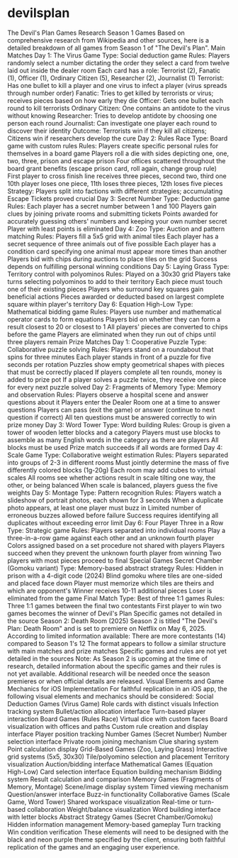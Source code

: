 # devilsplan

The Devil's Plan Games Research
Season 1 Games
Based on comprehensive research from Wikipedia and other sources, here is a detailed breakdown of all games from Season 1 of "The Devil's Plan".
Main Matches
Day 1: The Virus Game
Type: Social deduction game
Rules:
Players randomly select a number dictating the order they select a card from twelve laid out inside the dealer room
Each card has a role: Terrorist (2), Fanatic (1), Officer (1), Ordinary Citizen (5), Researcher (2), Journalist (1)
Terrorist: Has one bullet to kill a player and one virus to infect a player (virus spreads through number order)
Fanatic: Tries to get killed by terrorists or virus; receives pieces based on how early they die
Officer: Gets one bullet each round to kill terrorists
Ordinary Citizen: One contains an antidote to the virus without knowing
Researcher: Tries to develop antidote by choosing one person each round
Journalist: Can investigate one player each round to discover their identity
Outcome: Terrorists win if they kill all citizens; Citizens win if researchers develop the cure
Day 2: Rules Race
Type: Board game with custom rules
Rules:
Players create specific personal rules for themselves in a board game
Players roll a die with sides depicting one, one, two, three, prison and escape prison
Four offices scattered throughout the board grant benefits (escape prison card, roll again, change group rule)
First player to cross finish line receives three pieces, second two, third one
10th player loses one piece, 11th loses three pieces, 12th loses five pieces
Strategy: Players split into factions with different strategies; accumulating Escape Tickets proved crucial
Day 3: Secret Number
Type: Deduction game
Rules:
Each player has a secret number between 1 and 100
Players gain clues by joining private rooms and submitting tickets
Points awarded for accurately guessing others' numbers and keeping your own number secret
Player with least points is eliminated
Day 4: Zoo
Type: Auction and pattern matching
Rules:
Players fill a 5x5 grid with animal tiles
Each player has a secret sequence of three animals out of five possible
Each player has a condition card specifying one animal must appear more times than another
Players bid with chips during auctions to place tiles on the grid
Success depends on fulfilling personal winning conditions
Day 5: Laying Grass
Type: Territory control with polyominos
Rules:
Played on a 30x30 grid
Players take turns selecting polyominos to add to their territory
Each piece must touch one of their existing pieces
Players who surround key squares gain beneficial actions
Pieces awarded or deducted based on largest complete square within player's territory
Day 6: Equation High-Low
Type: Mathematical bidding game
Rules:
Players use number and mathematical operator cards to form equations
Players bid on whether they can form a result closest to 20 or closest to 1
All players' pieces are converted to chips before the game
Players are eliminated when they run out of chips until three players remain
Prize Matches
Day 1: Cooperative Puzzle
Type: Collaborative puzzle solving
Rules:
Players stand on a roundabout that spins for three minutes
Each player stands in front of a puzzle for five seconds per rotation
Puzzles show empty geometrical shapes with pieces that must be correctly placed
If players complete all ten rounds, money is added to prize pot
If a player solves a puzzle twice, they receive one piece for every next puzzle solved
Day 2: Fragments of Memory
Type: Memory and observation
Rules:
Players observe a hospital scene and answer questions about it
Players enter the Dealer Room one at a time to answer questions
Players can pass (exit the game) or answer (continue to next question if correct)
All ten questions must be answered correctly to win prize money
Day 3: Word Tower
Type: Word building
Rules:
Group is given a tower of wooden letter blocks and a category
Players must use blocks to assemble as many English words in the category as there are players
All blocks must be used
Prize match succeeds if all words are formed
Day 4: Scale Game
Type: Collaborative weight estimation
Rules:
Players separated into groups of 2-3 in different rooms
Must jointly determine the mass of five differently colored blocks (1g-20g)
Each room may add cubes to virtual scales
All rooms see whether actions result in scale tilting one way, the other, or being balanced
When scale is balanced, players guess the five weights
Day 5: Montage
Type: Pattern recognition
Rules:
Players watch a slideshow of portrait photos, each shown for 3 seconds
When a duplicate photo appears, at least one player must buzz in
Limited number of erroneous buzzes allowed before failure
Success requires identifying all duplicates without exceeding error limit
Day 6: Four Player Three in a Row
Type: Strategic game
Rules:
Players separated into individual rooms
Play a three-in-a-row game against each other and an unknown fourth player
Colors assigned based on a set procedure not shared with players
Players succeed when they prevent the unknown fourth player from winning
Two players with most pieces proceed to final
Special Games
Secret Chamber (Gomoku variant)
Type: Memory-based abstract strategy
Rules:
Hidden in prison with a 4-digit code (2024)
Blind gomoku where tiles are one-sided and placed face down
Player must memorize which tiles are theirs and which are opponent's
Winner receives 10-11 additional pieces
Loser is eliminated from the game
Final Match
Type: Best of three 1:1 games
Rules:
Three 1:1 games between the final two contestants
First player to win two games becomes the winner of Devil's Plan
Specific games not detailed in the source
Season 2: Death Room (2025)
Season 2 is titled "The Devil's Plan: Death Room" and is set to premiere on Netflix on May 6, 2025. According to limited information available:
There are more contestants (14) compared to Season 1's 12
The format appears to follow a similar structure with main matches and prize matches
Specific games and rules are not yet detailed in the sources
Note: As Season 2 is upcoming at the time of research, detailed information about the specific games and their rules is not yet available. Additional research will be needed once the season premieres or when official details are released.
Visual Elements and Game Mechanics for iOS Implementation
For faithful replication in an iOS app, the following visual elements and mechanics should be considered:
Social Deduction Games (Virus Game)
Role cards with distinct visuals
Infection tracking system
Bullet/action allocation interface
Turn-based player interaction
Board Games (Rules Race)
Virtual dice with custom faces
Board visualization with offices and paths
Custom rule creation and display interface
Player position tracking
Number Games (Secret Number)
Number selection interface
Private room joining mechanism
Clue sharing system
Point calculation display
Grid-Based Games (Zoo, Laying Grass)
Interactive grid systems (5x5, 30x30)
Tile/polyomino selection and placement
Territory visualization
Auction/bidding interface
Mathematical Games (Equation High-Low)
Card selection interface
Equation building mechanism
Bidding system
Result calculation and comparison
Memory Games (Fragments of Memory, Montage)
Scene/image display system
Timed viewing mechanism
Question/answer interface
Buzz-in functionality
Collaborative Games (Scale Game, Word Tower)
Shared workspace visualization
Real-time or turn-based collaboration
Weight/balance visualization
Word building interface with letter blocks
Abstract Strategy Games (Secret Chamber/Gomoku)
Hidden information management
Memory-based gameplay
Turn tracking
Win condition verification
These elements will need to be designed with the black and neon purple theme specified by the client, ensuring both faithful replication of the games and an engaging user experience.
